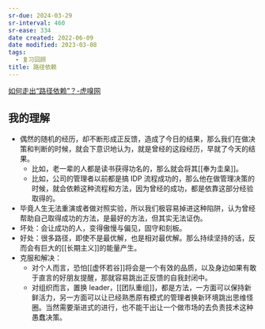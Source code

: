 ```yaml
---
sr-due: 2024-03-29
sr-interval: 460
sr-ease: 334
date created: 2022-06-09
date modified: 2023-03-08
tags:
  - 复习回顾
title: 路径依赖
---
```


[如何走出“路径依赖”？-虎嗅网](https://www.huxiu.com/article/551528.html?f=rss)

## 我的理解

- 偶然的随机的经历，却不断形成正反馈，造成了今日的结果，那么我们在做决策和判断的时候，就会下意识地认为，就是曾经的这段经历，早就了今天的结果。
	- 比如，老一辈的人都是读书获得功名的，那么就会将其[[奉为圭臬]]。
	- 比如，公司的管理者以前都是搞 IDP 流程成功的，那么他在做管理决策的时候，就会依赖这种流程和方法，因为曾经的成功，都是依靠这部分经验取得的。
- 毕竟人生无法重演或者做对照实验，所以我们极容易掉进这种陷阱，认为曾经帮助自己取得成功的方法，是最好的方法，但其实无法证伪。
- 坏处：会让成功的人，变得傲慢与偏见，固守和刻板。
- 好处：很多路径，即使不是最优解，也是相对最优解。那么持续坚持的话，反而会有巨大的[[长期主义]]的能量产生。
- 克服和解决：
	- 对个人而言，恐怕[[虚怀若谷]]将会是一个有效的品质，以及身边如果有敢于直言的好朋友提醒，那就容易跳出正反馈的自我封闭中。
	- 对组织而言，置换 leader，[[团队重组]]，都是方法，一方面可以保持新鲜活力，另一方面可以让已经熟悉原有模式的管理者换新环境跳出思维怪圈。当然需要渐进式的进行，也不能干出让一个做市场的去负责技术这种愚蠢决策。
